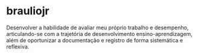 # brauliojr

Desenvolver a habilidade de avaliar meu próprio trabalho e desempenho, articulando-se com a trajetória de desenvolvimento ensino-aprendizagem, além de oportunizar a documentação e registro de forma sistemática e reflexiva.
